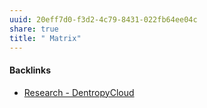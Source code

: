 ```yaml
---
uuid: 20eff7d0-f3d2-4c79-8431-022fb64ee04c
share: true
title: " Matrix"
---
```

#### Backlinks

* [Research - DentropyCloud](/e3b6a277-00dd-43cb-ad0d-c7694e7ebd7f)